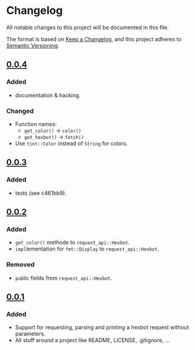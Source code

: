# Changelog
All notable changes to this project will be documented in this file.

The format is based on [Keep a Changelog](https://keepachangelog.com/en/1.0.0/),
and this project adheres to [Semantic Versioning](https://semver.org/spec/v2.0.0.html).

## [0.0.4]
### Added
 * documentation & hacking.

### Changed
 * Function names:
   * `get_color()` -> `color()`
   * `get_hexbot()` -> `fetch()`
 * Use `tint::Color` instead of `String` for colors.

## [0.0.3]
### Added
 * tests (see c461bb9).

## [0.0.2]
### Added
 - `get_color()` methode to `request_api::Hexbot`.
 - `impl`lementation for `fmt::Display` to `request_api::Hexbot`.

### Removed
 - `pub`lic fields from `request_api::Hexbot`.

## [0.0.1]
### Added
 - Support for requesting, parsing and printing a hexbot request without parameters.
 - All stuff around a project like README, LICENSE, .gitignore, ...

[0.0.4]: https://github.com/rusty-snake/hexbot/tree/v0.0.4
[0.0.3]: https://github.com/rusty-snake/hexbot/tree/v0.0.3
[0.0.2]: https://github.com/rusty-snake/hexbot/tree/v0.0.2
[0.0.1]: https://github.com/rusty-snake/hexbot/tree/v0.0.1

